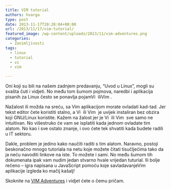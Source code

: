 ```yaml
---
title: VIM tutorial
authors: hvarga
type: post
date: 2013-11-17T20:28:04+00:00
url: /2013/11/17/vim-tutorial/
featured_image: /wp-content/uploads/2013/11/vim-adventures.png
categories:
  - Zanimljivosti
tags:
  - linux
  - tutorial
  - vi
  - vim

---
```

Oni koji su bili na našem zadnjem predavanju, &#8220;Uvod u Linux&#8221;, mogli su svašta čuti i vidjeti. No među tom šumom pojmova, naredbi i aplikacija pisanih za Linux često se ponavlja pojam<span class="lang:default highlight:0 decode:true crayon-inline">Vi</span>  ili<span class="lang:default highlight:0 decode:true  crayon-inline ">Vim</span> .

Nažalost ili možda na sreću, sa Vim aplikacijom morate ovladati kad-tad. Jer tekst editor čete koristiti stalno, a <span class="lang:default highlight:0 decode:true  crayon-inline ">Vi</span>  ili <span class="lang:default highlight:0 decode:true  crayon-inline ">Vim</span>  je uvijek instaliran bez obzira koji GNU/Linux koristite. Kažem na žalost jer je <span class="lang:default highlight:0 decode:true  crayon-inline ">Vi</span>  ili <span class="lang:default highlight:0 decode:true  crayon-inline ">Vim</span>  sve samo ne intuitivan. No višestruko će vam se isplatiti kada jednom ovladate tim alatom. No kao i sve ostalo znanje, i ovo ćete tek shvatiti kada budete radili u IT sektoru.<!--more-->

Dakle, problem je jedino kako naučiti raditi s tim alatom. Naravno, postoji beskonačno mnogo tutoriala na netu koje možete čitati tisučljećima tako da ja neću navoditi linkove na iste. To možete i sami. No među šumom tih dokumenata ipak vam nudim jedan stvarno hvale vrijedan tuturial. Ili bolje rečeno &#8211; igra napisana u JavaScript pomoću koje savladavanje<span class="lang:default highlight:0 decode:true  crayon-inline ">Vim</span>  aplikacije izgleda ko mačij kašalj!

Skoknite na <a title="VIM Adventures" href="http://vim-adventures.com/" target="_blank">VIM Adventures</a> i vidjet ćete o čemu pričam.